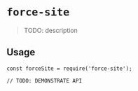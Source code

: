 # `force-site`

> TODO: description

## Usage

```
const forceSite = require('force-site');

// TODO: DEMONSTRATE API
```
